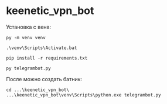# keenetic_vpn_bot

Установка с венв:
```
py -m venv venv
```
```
.\venv\Scripts\Activate.bat
```
```
pip install -r requirements.txt
```
```
py telegrambot.py
```
После можно создать батник:

```
cd ...\keenetic_vpn_bot\
...\keenetic_vpn_bot\venv\Scripts\python.exe telegrambot.py
```
